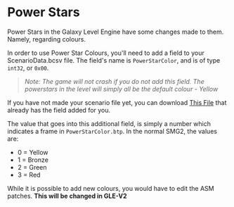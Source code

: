 # Power Stars
Power Stars in the Galaxy Level Engine have some changes made to them. Namely, regarding colours.

In order to use Power Star Colours, you'll need to add a field to your ScenarioData.bcsv file. The field's name is `PowerStarColor`, and is of type `int32`, or `0x00`.

> *Note: The game will not crash if you do not add this field. The powerstars in the level will simply all be the default colour - Yellow*

If you have not made your scenario file yet, you can download [This File](https://github.com/SuperHackio/GalaxyLevelEngine/files/7795489/ScenarioData.zip)
 that already has the field added for you.

The value that goes into this additional field, is simply a number which indicates a frame in `PowerStarColor.btp`. In the normal SMG2, the values are:
- 0 = Yellow
- 1 = Bronze
- 2 = Green
- 3 = Red

While it is possible to add new colours, you would have to edit the ASM patches. **This will be changed in GLE-V2**
